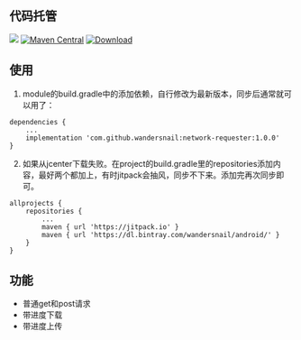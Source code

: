 ## 代码托管
[![](https://jitpack.io/v/wandersnail/network-requester.svg)](https://jitpack.io/#wandersnail/network-requester)
[![Maven Central](https://maven-badges.herokuapp.com/maven-central/com.github.wandersnail/network-requester/badge.svg)](https://maven-badges.herokuapp.com/maven-central/com.github.wandersnail/network-requester)
[![Download](https://api.bintray.com/packages/wandersnail/android/network-requester/images/download.svg) ](https://bintray.com/wandersnail/android/network-requester/_latestVersion)

## 使用

1. module的build.gradle中的添加依赖，自行修改为最新版本，同步后通常就可以用了：
```
dependencies {
	...
	implementation 'com.github.wandersnail:network-requester:1.0.0'
}
```

2. 如果从jcenter下载失败。在project的build.gradle里的repositories添加内容，最好两个都加上，有时jitpack会抽风，同步不下来。添加完再次同步即可。
```
allprojects {
	repositories {
		...
		maven { url 'https://jitpack.io' }
		maven { url 'https://dl.bintray.com/wandersnail/android/' }
	}
}
```

## 功能
- 普通get和post请求
- 带进度下载
- 带进度上传

